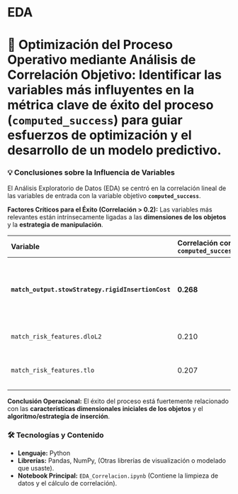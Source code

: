 # EDA
# 🚀 Optimización del Proceso Operativo mediante Análisis de Correlación  **Objetivo:** Identificar las **variables más influyentes** en la métrica clave de **éxito del proceso (`computed_success`)** para guiar esfuerzos de optimización y el desarrollo de un modelo predictivo.

### 💡 Conclusiones sobre la Influencia de Variables

El Análisis Exploratorio de Datos (EDA) se centró en la correlación lineal de las variables de entrada con la variable objetivo **`computed_success`**.

**Factores Críticos para el Éxito (Correlación > 0.2):**
Las variables más relevantes están intrínsecamente ligadas a las **dimensiones de los objetos** y la **estrategia de manipulación**.

| Variable | Correlación con `computed_success` | Implicación Operativa |
| :--- | :--- | :--- |
| **`match_output.stowStrategy.rigidInsertionCost`** | **0.268** | Costo asociado a una inserción "rígida" es el predictor más fuerte. |
| `match_risk_features.dloL2` | 0.210 | Dimensiones de los objetos. |
| `match_risk_features.tlo` | 0.207 | Dimensiones totales o límites del objeto. |

**Conclusión Operacional:**
El éxito del proceso está fuertemente relacionado con las **características dimensionales iniciales de los objetos** y el **algoritmo/estrategia de inserción**.

### 🛠️ Tecnologías y Contenido

* **Lenguaje:** Python
* **Librerías:** Pandas, NumPy, (Otras librerías de visualización o modelado que usaste).
* **Notebook Principal:** `EDA_Correlacion.ipynb` (Contiene la limpieza de datos y el cálculo de correlación).
